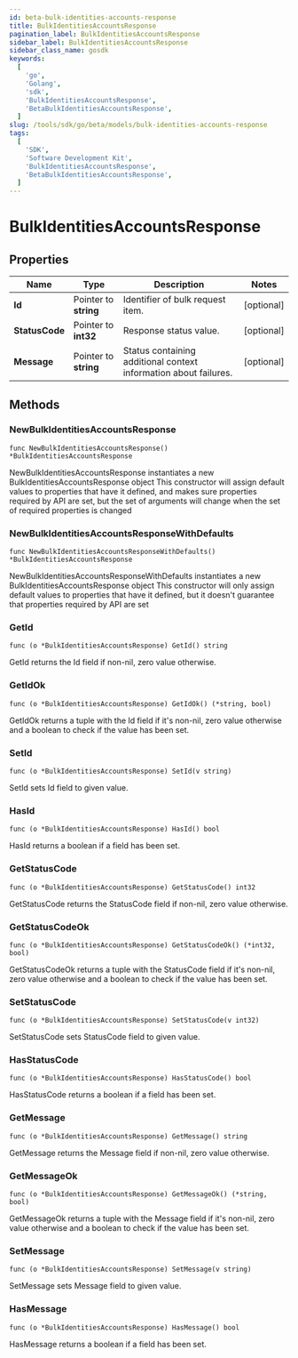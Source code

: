 ```yaml
---
id: beta-bulk-identities-accounts-response
title: BulkIdentitiesAccountsResponse
pagination_label: BulkIdentitiesAccountsResponse
sidebar_label: BulkIdentitiesAccountsResponse
sidebar_class_name: gosdk
keywords:
  [
    'go',
    'Golang',
    'sdk',
    'BulkIdentitiesAccountsResponse',
    'BetaBulkIdentitiesAccountsResponse',
  ]
slug: /tools/sdk/go/beta/models/bulk-identities-accounts-response
tags:
  [
    'SDK',
    'Software Development Kit',
    'BulkIdentitiesAccountsResponse',
    'BetaBulkIdentitiesAccountsResponse',
  ]
---
```


# BulkIdentitiesAccountsResponse

## Properties

| Name | Type | Description | Notes |
| --- | --- | --- | --- |
| **Id** | Pointer to **string** | Identifier of bulk request item. | [optional] |
| **StatusCode** | Pointer to **int32** | Response status value. | [optional] |
| **Message** | Pointer to **string** | Status containing additional context information about failures. | [optional] |

## Methods

### NewBulkIdentitiesAccountsResponse

`func NewBulkIdentitiesAccountsResponse() *BulkIdentitiesAccountsResponse`

NewBulkIdentitiesAccountsResponse instantiates a new BulkIdentitiesAccountsResponse object This constructor will assign default values to properties that have it defined, and makes sure properties required by API are set, but the set of arguments will change when the set of required properties is changed

### NewBulkIdentitiesAccountsResponseWithDefaults

`func NewBulkIdentitiesAccountsResponseWithDefaults() *BulkIdentitiesAccountsResponse`

NewBulkIdentitiesAccountsResponseWithDefaults instantiates a new BulkIdentitiesAccountsResponse object This constructor will only assign default values to properties that have it defined, but it doesn't guarantee that properties required by API are set

### GetId

`func (o *BulkIdentitiesAccountsResponse) GetId() string`

GetId returns the Id field if non-nil, zero value otherwise.

### GetIdOk

`func (o *BulkIdentitiesAccountsResponse) GetIdOk() (*string, bool)`

GetIdOk returns a tuple with the Id field if it's non-nil, zero value otherwise and a boolean to check if the value has been set.

### SetId

`func (o *BulkIdentitiesAccountsResponse) SetId(v string)`

SetId sets Id field to given value.

### HasId

`func (o *BulkIdentitiesAccountsResponse) HasId() bool`

HasId returns a boolean if a field has been set.

### GetStatusCode

`func (o *BulkIdentitiesAccountsResponse) GetStatusCode() int32`

GetStatusCode returns the StatusCode field if non-nil, zero value otherwise.

### GetStatusCodeOk

`func (o *BulkIdentitiesAccountsResponse) GetStatusCodeOk() (*int32, bool)`

GetStatusCodeOk returns a tuple with the StatusCode field if it's non-nil, zero value otherwise and a boolean to check if the value has been set.

### SetStatusCode

`func (o *BulkIdentitiesAccountsResponse) SetStatusCode(v int32)`

SetStatusCode sets StatusCode field to given value.

### HasStatusCode

`func (o *BulkIdentitiesAccountsResponse) HasStatusCode() bool`

HasStatusCode returns a boolean if a field has been set.

### GetMessage

`func (o *BulkIdentitiesAccountsResponse) GetMessage() string`

GetMessage returns the Message field if non-nil, zero value otherwise.

### GetMessageOk

`func (o *BulkIdentitiesAccountsResponse) GetMessageOk() (*string, bool)`

GetMessageOk returns a tuple with the Message field if it's non-nil, zero value otherwise and a boolean to check if the value has been set.

### SetMessage

`func (o *BulkIdentitiesAccountsResponse) SetMessage(v string)`

SetMessage sets Message field to given value.

### HasMessage

`func (o *BulkIdentitiesAccountsResponse) HasMessage() bool`

HasMessage returns a boolean if a field has been set.
